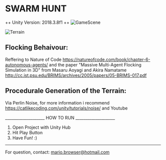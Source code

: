# SWARM HUNT 
++ Unity Version: 2018.3.8f1 ++ 
![GameScene](https://user-images.githubusercontent.com/45284935/55800352-d7679580-5ad3-11e9-9fa3-2682ccaf1e2f.png)


![Terrain](https://user-images.githubusercontent.com/45284935/55800838-e7cc4000-5ad4-11e9-9408-8339eea76b43.png)


## Flocking Behaivour:
Reffering to Nature of Code https://natureofcode.com/book/chapter-6-autonomous-agents/ 
and the paper "Massive Multi-Agent Flocking Simulation in 3D" from Masaru Aoyagi and Akira Namatame http://cc.ist.psu.edu/BRIMS/archives/2005/papers/05-BRIMS-017.pdf

## Procedurale Generation of the Terrain:
Via Perlin Noise, for more information i recommend https://catlikecoding.com/unity/tutorials/noise/ and Youtube



____________________ HOW TO RUN  ____________________

1. Open Project with Unity Hub
2. Hit Play Button
3. Have Fun! :)
________________________________________________



For question, contact: mario.browser@hotmail.com

